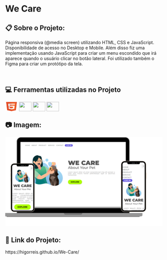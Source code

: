 <h1>We Care</h1>
<h2>📋 Sobre o Projeto:</h2>
<p>Página responsiva (@media screen) utilizando HTML, CSS e JavaScript. Disponibilidade de acesso no Desktop e Mobile. Além disso fiz uma implementação usando JavaScript para criar um menu escondido que irá aparece quando o usuário clicar no botão lateral. Foi utilizado também o Figma para criar um protótipo da tela.</p>
<br>
<h2>💻 Ferramentas utilizadas no Projeto</h2>
<div style= "display:inline_block">
   <img align="center" alt="Higor-HTML" height="30" width="40" src="https://raw.githubusercontent.com/devicons/devicon/master/icons/html5/html5-original.svg">
   <img align="center" height="30" width="40 "src="https://cdn.jsdelivr.net/gh/devicons/devicon@latest/icons/css3/css3-original.svg" /> 
   <img align="center" height="30" width="40 " src="https://cdn.jsdelivr.net/gh/devicons/devicon@latest/icons/javascript/javascript-original.svg" />
   <img align="center" height="30" width="40 " src="https://cdn.jsdelivr.net/gh/devicons/devicon@latest/icons/figma/figma-original.svg" />
 </div>
 <h2>📷 Imagem:</h2>
 <img src="./img/Tela de Apresentação.png">
 <h2>🔗 Link do Projeto:</h2>
 https://higorreis.github.io/We-Care/
